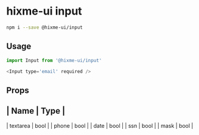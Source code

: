 # hixme-ui input

```bash
npm i --save @hixme-ui/input
```

## Usage

```javascript
import Input from '@hixme-ui/input'

<Input type='email' required />

```

## Props

| Name            | Type        |
---------------------------------
| textarea        | bool        |
| phone           | bool        |
| date            | bool        |
| ssn             | bool        |
| mask            | bool        |

